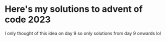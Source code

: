 # Here's my solutions to advent of code 2023

I only thought of this idea on day 9 so only solutions from day 9 onwards lol
